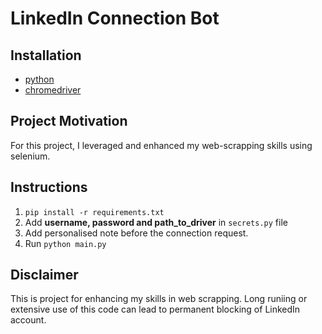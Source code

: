 # LinkedIn Connection Bot

## Installation

- [python](https://www.python.org/downloads/)
- [chromedriver](https://chromedriver.chromium.org/downloads)

## Project Motivation

For this project, I leveraged and enhanced my web-scrapping skills using selenium.

## Instructions

1. `pip install -r requirements.txt`
2. Add **username, password and path_to_driver** in `secrets.py` file
3. Add personalised note before the connection request.
4. Run `python main.py`

## Disclaimer

This is project for enhancing my skills in web scrapping. Long runiing or extensive use of this code can lead to permanent blocking of LinkedIn account.
